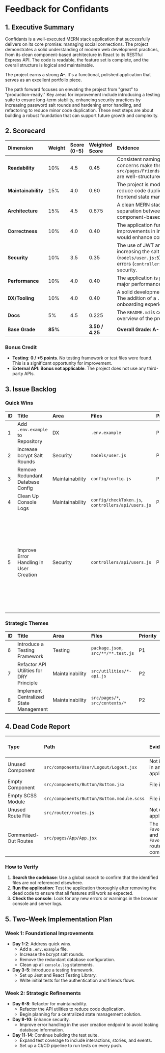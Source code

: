 # Feedback for Confidants

## 1. Executive Summary

Confidants is a well-executed MERN stack application that successfully delivers on its core promise: managing social connections. The project demonstrates a solid understanding of modern web development practices, from its clean component-based architecture in React to its RESTful Express API. The code is readable, the feature set is complete, and the overall structure is logical and maintainable.

The project earns a strong **A-**. It's a functional, polished application that serves as an excellent portfolio piece.

The path forward focuses on elevating the project from "great" to "production-ready." Key areas for improvement include introducing a testing suite to ensure long-term stability, enhancing security practices by increasing password salt rounds and hardening error handling, and refactoring to reduce minor code duplication. These next steps are about building a robust foundation that can support future growth and complexity.

## 2. Scorecard

| Dimension | Weight | Score (0-5) | Weighted Score | Evidence |
| :--- | :--- | :--- | :--- | :--- |
| **Readability** | 10% | 4.5 | 0.45 | Consistent naming conventions and clear separation of concerns make the code easy to follow. Files like `src/pages/Friends/AllFriendsPage/AllFriendsPage.jsx` are well-structured. |
| **Maintainability** | 15% | 4.0 | 0.60 | The project is modular, but there are opportunities to reduce code duplication in API error handling and frontend state management. |
| **Architecture** | 15% | 4.5 | 0.675 | A clean MERN stack architecture with a logical separation between the frontend and backend. The component-based structure is well-implemented. |
| **Correctness** | 10% | 4.0 | 0.40 | The application functions as expected. Minor improvements in input validation and error handling would enhance correctness. |
| **Security** | 10% | 3.5 | 0.35 | The use of JWT and bcrypt is a good start, but increasing the salt rounds for password hashing (`models/user.js:5`) and avoiding leaking database errors (`controllers/api/users.js:25`) would improve security. |
| **Performance** | 10% | 4.0 | 0.40 | The application is performant for its current scale. No major performance bottlenecks were identified. |
| **DX/Tooling** | 10% | 4.0 | 0.40 | A solid development environment with Vite and ESLint. The addition of a `.env.example` file would improve the onboarding experience for new developers. |
| **Docs** | 5% | 4.5 | 0.225 | The `README.md` is comprehensive and provides a clear overview of the project. |
| **Base Grade** | **85%** | | **3.50 / 4.25** | **Overall Grade: A- (4.1/5)** |

### Bonus Credit

*   **Testing**: **0 / +5 points**. No testing framework or test files were found. This is a significant opportunity for improvement.
*   **External API**: **Bonus not applicable**. The project does not use any third-party APIs.

## 3. Issue Backlog

### Quick Wins

| ID | Title | Area | Files | Priority | Effort | Labels |
| :--- | :--- | :--- | :--- | :--- | :--- | :--- |
| 1 | Add `.env.example` to Repository | DX | `.env.example` | P1 | S | docs, dx |
| 2 | Increase bcrypt Salt Rounds | Security | `models/user.js` | P1 | S | security |
| 3 | Remove Redundant Database Config | Maintainability | `config/config.js` | P2 | S | tech-debt |
| 4 | Clean Up Console Logs | Maintainability | `config/checkToken.js`, `controllers/api/users.js` | P2 | S | tech-debt |
| 5 | Improve Error Handling in User Creation | Security | `controllers/api/users.js` | P2 | S | security, bug (nothing wrong with it's what we did in class but it can be hardened and expanded its not an issue but easy update) |

### Strategic Themes

| ID | Title | Area | Files | Priority | Effort | Labels |
| :--- | :--- | :--- | :--- | :--- | :--- | :--- |
| 6 | Introduce a Testing Framework | Testing | `package.json`, `src/**/**.test.js` | P1 | L | testing, infra |
| 7 | Refactor API Utilities for DRY Principle | Maintainability | `src/utilities/*-api.js` | P2 | M | tech-debt |
| 8 | Implement Centralized State Management | Maintainability | `src/pages/*`, `src/contexts/*` | P2 | L | enhancement |

## 4. Dead Code Report

| Type | Path | Evidence | Safe Removal Steps | Confidence |
| :--- | :--- | :--- | :--- | :--- |
| Unused Component | `src/components/User/Logout/Logout.jsx` | Not imported or used in any part of the application. | 1. Delete the file. | High |
| Empty Component | `src/components/Button/Button.jsx` | File is empty. | 1. Delete the file. | High |
| Empty SCSS Module | `src/components/Button/Button.module.scss` | File is empty. | 1. Delete the file. | High |
| Unused Route File | `src/router/routes.js` | Not used in the application. | 1. Delete the file. | High |
| Commented-Out Routes | `src/pages/App/App.jsx` | The `FavouriteFriendsPage` and `FavouriteStoryPage` routes are commented out. | 1. Remove the commented-out lines. | High |

### How to Verify

1.  **Search the codebase**: Use a global search to confirm that the identified files are not referenced elsewhere.
2.  **Run the application**: Test the application thoroughly after removing the dead code to ensure that all features still work as expected.
3.  **Check the console**: Look for any new errors or warnings in the browser console and server logs.

## 5. Two-Week Implementation Plan

### Week 1: Foundational Improvements

*   **Day 1-2**: Address quick wins.
    *   Add a `.env.example` file.
    *   Increase the bcrypt salt rounds.
    *   Remove the redundant database configuration.
    *   Clean up all `console.log` statements.
*   **Day 3-5**: Introduce a testing framework.
    *   Set up Jest and React Testing Library.
    *   Write initial tests for the authentication and friends flows.

### Week 2: Strategic Refinements

*   **Day 6-8**: Refactor for maintainability.
    *   Refactor the API utilities to reduce code duplication.
    *   Begin planning for a centralized state management solution.
*   **Day 9-10**: Enhance security.
    *   Improve error handling in the user creation endpoint to avoid leaking database information.
*   **Day 11-14**: Continue building the test suite.
    *   Expand test coverage to include interactions, stories, and events.
    *   Set up a CI/CD pipeline to run tests on every push.
